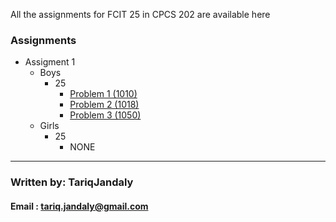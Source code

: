 All the assignments for FCIT 25 in CPCS 202 are available here

### Assignments
 - Assigment 1
    - Boys
        - 25
            - [Problem 1 (1010)](Assignment%201/Boys_25/Problem_1.java)
            - [Problem 2 (1018)](Assignment%201/Boys_25/Problem_2.java)
            - [Problem 3 (1050)](Assignment%201/Boys_25/Problem_3.java)
    - Girls
        - 25
            - NONE
---
### Written by: TariqJandaly
#### Email : tariq.jandaly@gmail.com